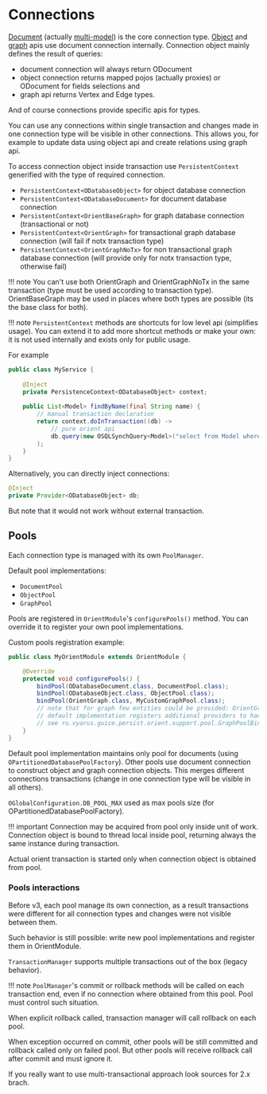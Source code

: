 # Connections

[Document](https://orientdb.com/docs/3.0.x/java/Document-Database.html) (actually [multi-model](https://orientdb.com/docs/3.0.x/java/Java-MultiModel-API.html))  is the core connection type. 
[Object](https://orientdb.com/docs/3.0.x/java/Object-Database.html) and [graph](https://orientdb.com/docs/3.0.x/java/Graph-Database-Tinkerpop.html) 
apis use document connection internally.
Connection object mainly defines the result of queries: 

* document connection will always return ODocument
* object connection returns mapped pojos (actually proxies) or ODocument for fields selections and
* graph api returns Vertex and Edge types.

And of course connections provide specific apis for types.

You can use any connections within single transaction and changes made in one connection type will be visible
in other connections. This allows you, for example to update data using object api and create relations using graph api.

To access connection object inside transaction use `PersistentContext` generified with the type of required connection.

* `PersistentContext<ODatabaseObject>` for object database connection
* `PersistentContext<ODatabaseDocument>` for document database connection
* `PersistentContext<OrientBaseGraph>` for graph database connection (transactional or not)
* `PersistentContext<OrientGraph>` for transactional graph database connection (will fail if notx transaction type)
* `PersistentContext<OrientGraphNoTx>` for non transactional graph database connection (will provide only for notx transaction type, otherwise fail)

!!! note 
    You can't use both OrientGraph and OrientGraphNoTx in the same transaction (type must be used according to transaction type).
    OrientBaseGraph may be used in places where both types are possible (its the base class for both).

!!! note 
    `PersistentContext` methods are shortcuts for low level api (simplifies usage). You can extend it to add more shortcut methods
    or make your own: it is not used internally and exists only for public usage.

For example

```java
public class MyService {
    
    @Inject    
    private PersistenceContext<ODatabaseObject> context;
    
    public List<Model> findByName(final String name) {
        // manual transaction declaration
        return context.doInTransaction((db) -> 
            // pure orient api
            db.query(new OSQLSynchQuery<Model>("select from Model where name=?"), name)
        );
    }
}
```    

Alternatively, you can directly inject connections:

```java
@Inject
private Provider<ODatabaseObject> db;
```

But note that it would not work without external transaction.

## Pools

Each connection type is managed with its own `PoolManager`.

Default pool implementations:

* `DocumentPool`
* `ObjectPool`
* `GraphPool`

Pools are registered in `OrientModule`'s `configurePools()` method. You can override it to register your own pool implementations.

Custom pools registration example:

```java
public class MyOrientModule extends OrientModule {

    @Override
    protected void configurePools() {
        bindPool(ODatabaseDocument.class, DocumentPool.class);
        bindPool(ODatabaseObject.class, ObjectPool.class);
        bindPool(OrientGraph.class, MyCustomGraphPool.class);
        // note that for graph few entities could be provided: OrientGraph, OrientGraphNoTx, OrientBaseGraph.
        // default implementation registers additional providers to handle all cases
        // see ru.vyarus.guice.persist.orient.support.pool.GraphPoolBinder
    }
}
```

Default pool implementation maintains only pool for documents (using `OPartitionedDatabasePoolFactory`).
Other pools use document connection to construct object and graph connection objects.
This merges different connections transactions (change in one connection type will be visible in all others).

`OGlobalConfiguration.DB_POOL_MAX` used as max pools size (for OPartitionedDatabasePoolFactory).

!!! important
    Connection may be acquired from pool only inside unit of work. Connection object is bound to thread local inside pool, returning always the same instance during transaction.

Actual orient transaction is started only when connection object is obtained from pool.

### Pools interactions

Before v3, each pool manage its own connection, as a result transactions were different for all connection types and changes were not visible between them. 

Such behavior is still possible: write new pool implementations and register them in OrientModule.

`TransactionManager` supports multiple transactions out of the box (legacy behavior). 

!!! note 
    `PoolManager`'s commit or rollback methods will be called on each transaction end, even if no connection where obtained from this pool. Pool must control such situation.

When explicit rollback called, transaction manager will call rollback on each pool.

When exception occurred on commit, other pools will be still committed and rollback called only on failed pool.
But other pools will receive rollback call after commit and must ignore it.

If you really want to use multi-transactional approach look sources for 2.x brach.
